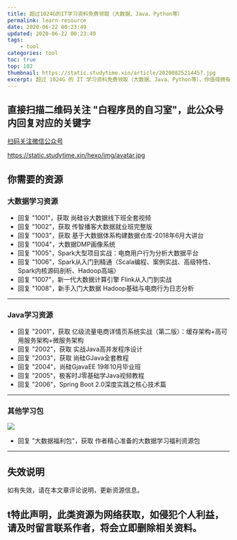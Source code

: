 ```yaml
---
title: 超过1024G的IT学习资料免费领取（大数据、Java、Python等）
permalink: learn-resource
date: 2020-06-22 00:23:49
updated: 2020-06-22 00:23:49
tags: 
    - tool
categories: tool
toc: true
top: 102
thumbnail: https://static.studytime.xin/article/20200825214457.jpg
excerpt: 超过 1024G 的 IT 学习资料免费领取（大数据、Java、Python等），你值得拥有！
---
```


## 直接扫描二维码关注 "白程序员的自习室"，此公众号内回复对应的关键字

[扫码关注微信公众号](https://static.studytime.xin/hexo/img/avatar.jpg)

https://static.studytime.xin/hexo/img/avatar.jpg

## 你需要的资源

### 大数据学习资源
- 回复 "1001"，获取 尚硅谷大数据线下班全套视频
- 回复 "1002"，获取 传智播客大数据就业班完整版
- 回复 "1003"，获取 基于大数据体系构建数据仓库-2018年6月大讲台
- 回复 "1004"，大数据DMP画像系统
- 回复 "1005"，Spark大型项目实战：电商用户行为分析大数据平台
- 回复 "1006"，Spark从入门到精通（Scala编程、案例实战、高级特性、Spark内核源码剖析、Hadoop高端）
- 回复 "1007"，新一代大数据计算引擎 Flink从入门到实战
- 回复 "1008"，新手入门大数据  Hadoop基础与电商行为日志分析
---

### Java学习资源
- 回复 "2001"，获取 亿级流量电商详情页系统实战（第二版）：缓存架构+高可用服务架构+微服务架构
- 回复 "2002"，获取 实战Java高并发程序设计
- 回复 "2003"，获取 尚硅GJava全套教程
- 回复 "2004"，尚硅GjavaEE 19年10月毕业班
- 回复 "2005"，极客时J零基础学Java视频教程
- 回复 "2006"，Spring Boot 2.0深度实践之核心技术篇

---


### 其他学习包
![](https://static.studytime.xin/article/20200825222728.png)
- 回复 "大数据福利包"，获取 作者精心准备的大数据学习福利资源包

---

## 失效说明
如有失效，请在本文章评论说明，更新资源信息。

## t特此声明，此类资源为网络获取，如侵犯个人利益，请及时留言联系作者，将会立即删除相关资料。
